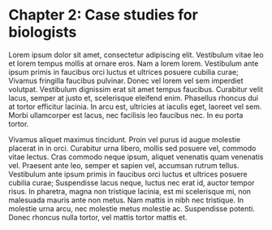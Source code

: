 # Chapter 2: Case studies for biologists

 Lorem ipsum dolor sit amet, consectetur adipiscing elit. Vestibulum vitae leo et lorem tempus mollis at ornare eros. Nam a lorem lorem. Vestibulum ante ipsum primis in faucibus orci luctus et ultrices posuere cubilia curae; Vivamus fringilla faucibus pulvinar. Donec vel lorem vel sem imperdiet volutpat. Vestibulum dignissim erat sit amet tempus faucibus. Curabitur velit lacus, semper at justo et, scelerisque eleifend enim. Phasellus rhoncus dui at tortor efficitur lacinia. In arcu est, ultricies at iaculis eget, laoreet vel sem. Morbi ullamcorper est lacus, nec facilisis leo faucibus nec. In eu porta tortor.

Vivamus aliquet maximus tincidunt. Proin vel purus id augue molestie placerat in in orci. Curabitur urna libero, mollis sed posuere vel, commodo vitae lectus. Cras commodo neque ipsum, aliquet venenatis quam venenatis vel. Praesent ante leo, semper et sapien vel, accumsan rutrum tellus. Vestibulum ante ipsum primis in faucibus orci luctus et ultrices posuere cubilia curae; Suspendisse lacus neque, luctus nec erat id, auctor tempor risus. In pharetra, magna non tristique lacinia, est mi scelerisque mi, non malesuada mauris ante non metus. Nam mattis in nibh nec tristique. In molestie urna arcu, nec molestie metus molestie ac. Suspendisse potenti. Donec rhoncus nulla tortor, vel mattis tortor mattis et. 
